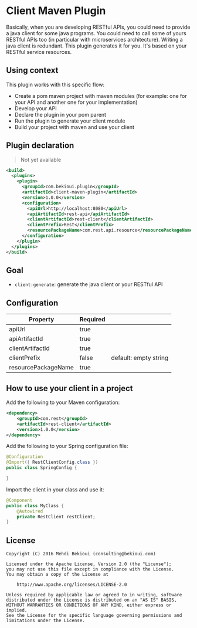 # Client Maven Plugin

Basically, when you are developing RESTful APIs, you could need to provide a java client for some java programs. You could need to call some of yours RESTful APIs too (in particular with microservices architecture). Writing a java client is redundant. This plugin generates it for you. It's based on your RESTful service resources.

## Using context

This plugin works with this specific flow:

* Create a pom maven project with maven modules (for example: one for your API and another one for your implementation)
* Develop your API
* Declare the plugin in your pom parent
* Run the plugin to generate your client module
* Build your project with maven and use your client

## Plugin declaration
> Not yet available

```xml
<build>
  <plugins>
    <plugin>
      <groupId>com.bekioui.plugin</groupId>
      <artifactId>client-maven-plugin</artifactId>
	  <version>1.0.0</version>
	  <configuration>
	    <apiUrl>http://localhost:8080</apiUrl>
	    <apiArtifactId>rest-api</apiArtifactId>
	    <clientArtifactId>rest-client</clientArtifactId>
	    <clientPrefix>Rest</clientPrefix>
	    <resourcePackageName>com.rest.api.resource</resourcePackageName>
	  </configuration>
    </plugin>
  </plugins>
</build>
```

## Goal

* `client:generate`: generate the java client or your RESTful API

## Configuration

| Property            | Required |                       |
|---------------------|----------|-----------------------|
| apiUrl     		  |	true	 |						 |
| apiArtifactId       | true     |                       |
| clientArtifactId    | true     |                       |
| clientPrefix        | false    | default: empty string |
| resourcePackageName | true	 |                       |

## How to use your client in a project

Add the following to your Maven configuration:

```xml
<dependency>
	<groupId>com.rest</groupId>
	<artifactId>rest-client</artifactId>
	<version>1.0.0</version>
</dependency>
```

Add the following to your Spring configuration file:

```java
@Configuration
@Import({ RestClientConfig.class })
public class SpringConfig {

}
```

Import the client in your class and use it:

```java
@Component
public class MyClass {
	@Autowired
	private RestClient restClient;
}
```

## License
	
	Copyright (C) 2016 Mehdi Bekioui (consulting@bekioui.com)
	
	Licensed under the Apache License, Version 2.0 (the "License");
	you may not use this file except in compliance with the License.
	You may obtain a copy of the License at
	
		http://www.apache.org/licenses/LICENSE-2.0
	
	Unless required by applicable law or agreed to in writing, software
	distributed under the License is distributed on an "AS IS" BASIS,
	WITHOUT WARRANTIES OR CONDITIONS OF ANY KIND, either express or implied.
	See the License for the specific language governing permissions and
	limitations under the License.	